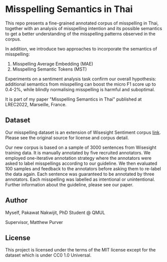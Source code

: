 # Misspelling Semantics in Thai

This repo presents a fine-grained annotated corpus of misspelling in Thai, together with an analysis of misspelling intention and its possible semantics to
get a better understanding of the misspelling patterns observed in the corpus. 

In addition, we introduce two approaches to incorporate the semantics of misspelling: 
1) Misspelling Average Embedding (MAE) 
2) Misspelling Semantic Tokens (MST) 

Experiments on a sentiment analysis task confirm our overall hypothesis: additional semantics from misspelling can boost the micro F1 score up to 0.4-2%, while blindly normalising misspelling is harmful and suboptimal.

It is part of my paper "Misspelling Semantics in Thai" published at LREC2022, Marseille, France.

## Dataset
Our misspelling dataset is an extension of Wisesight Sentiment corpus [link](https://github.com/PyThaiNLP/wisesight-sentiment). Please see the original source for license and corpus detail.

Our new corpus is based on a sample of 3000 sentences from Wisesight training data. It is manually annotated by five recruited annotators. We employed
one-iterative annotation strategy where the annotators were asked to label misspellings according to our guideline. We then evaluated 100 samples and feedback to the annotators before asking them to re-label the data again. Each sentence was guaranteed to be annotated by three annotators. Each misspelling was labelled as intentional or unintentional. Further information about the guideline, please see our paper.

## Author
Myself, Pakawat Nakwijit, PhD Student @ QMUL

Supervisor, Matthew Purver

## License
This project is licensed under the terms of the MIT license except for the dataset which is under CC0 1.0 Universal.
